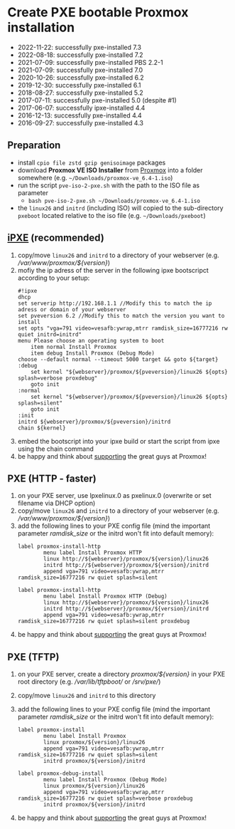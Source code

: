 # Create PXE bootable Proxmox installation

* 2022-11-22: successfully pxe-installed 7.3
* 2022-08-18: successfully pxe-installed 7.2
* 2021-07-09: successfully pxe-installed PBS 2.2-1
* 2021-07-09: successfully pxe-installed 7.0
* 2020-10-26: successfully pxe-installed 6.2
* 2019-12-30: successfully pxe-installed 6.1
* 2018-08-27: successfully pxe-installed 5.2
* 2017-07-11: successfully pxe-installed 5.0 (despite #1)
* 2017-06-07: successfully ipxe-installed 4.4
* 2016-12-13: successfully pxe-installed 4.4
* 2016-09-27: successfully pxe-installed 4.3

## Preparation

* install `cpio file zstd gzip genisoimage` packages
* download **Proxmox VE ISO Installer** from [Proxmox](http://proxmox.com/downloads) into a folder somewhere (e.g. `~/Downloads/proxmox-ve_6.4-1.iso`)
* run the script `pve-iso-2-pxe.sh` with the path to the ISO file as parameter
  * `bash pve-iso-2-pxe.sh ~/Downloads/proxmox-ve_6.4-1.iso`
* the `linux26` and `initrd` (including ISO) will copied to the sub-directory `pxeboot` located relative to the iso file (e.g. `~/Downloads/pxeboot`)

## [iPXE](https://ipxe.org/) (recommended)

1. copy/move ```linux26``` and ```initrd``` to a directory of your webserver (e.g. */var/www/proxmox/${version}*)
2. mofiy the ip adress of the server in the following ipxe bootscripct according to your setup:
    ```
    #!ipxe
    dhcp
    set serverip http://192.168.1.1 //Modify this to match the ip adress or domain of your webserver
    set pveversion 6.2 //Modify this to match the version you want to install
    set opts "vga=791 video=vesafb:ywrap,mtrr ramdisk_size=16777216 rw quiet initrd=initrd"
    menu Please choose an operating system to boot
        item normal Install Proxmox
        item debug Install Proxmox (Debug Mode)
    choose --default normal --timeout 5000 target && goto ${target}
    :debug
        set kernel "${webserver}/proxmox/${pveversion}/linux26 ${opts} splash=verbose proxdebug"
        goto init
    :normal
        set kernel "${webserver}/proxmox/${pveversion}/linux26 ${opts} splash=silent"
        goto init
    :init
    initrd ${webserver}/proxmox/${pveversion}/initrd
    chain ${kernel}
    ```
3. embed the bootscript into your ipxe build or start the script from ipxe using the chain command
4. be happy and think about [supporting](http://proxmox.com/proxmox-ve/support) the great guys at Proxmox!

## PXE (HTTP - faster)

1. on your PXE server, use lpxelinux.0 as pxelinux.0 (overwrite or set filename via DHCP option)
2. copy/move ```linux26``` and ```initrd``` to a directory of your webserver (e.g. */var/www/proxmox/${version}*)
3. add the following lines to your PXE config file (mind the important parameter *ramdisk_size* or the initrd won't fit into default memory):
    ```
    label proxmox-install-http
            menu label Install Proxmox HTTP
            linux http://${webserver}/proxmox/${version}/linux26
            initrd http://${webserver}/proxmox/${version}/initrd
            append vga=791 video=vesafb:ywrap,mtrr ramdisk_size=16777216 rw quiet splash=silent
            
    label proxmox-install-http
            menu label Install Proxmox HTTP (Debug)
            linux http://${webserver}/proxmox/${version}/linux26
            initrd http://${webserver}/proxmox/${version}/initrd
            append vga=791 video=vesafb:ywrap,mtrr ramdisk_size=16777216 rw quiet splash=silent proxdebug
    ```
4. be happy and think about [supporting](http://proxmox.com/proxmox-ve/support) the great guys at Proxmox!

## PXE (TFTP)

1. on your PXE server, create a directory *proxmox/${version}* in your PXE root directory (e.g. */var/lib/tftpboot/* or */srv/pxe/*)
2. copy/move ```linux26``` and ```initrd``` to this directory
3. add the following lines to your PXE config file (mind the important parameter *ramdisk_size* or the initrd won't fit into default memory):

    ```
    label proxmox-install
            menu label Install Proxmox
            linux proxmox/${version}/linux26
            append vga=791 video=vesafb:ywrap,mtrr ramdisk_size=16777216 rw quiet splash=silent
            initrd proxmox/${version}/initrd
    
    label proxmox-debug-install
            menu label Install Proxmox (Debug Mode)
            linux proxmox/${version}/linux26
            append vga=791 video=vesafb:ywrap,mtrr ramdisk_size=16777216 rw quiet splash=verbose proxdebug
            initrd proxmox/${version}/initrd
    ```

4. be happy and think about [supporting](http://proxmox.com/proxmox-ve/support) the great guys at Proxmox!
